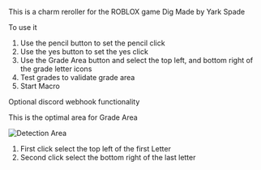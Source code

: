 This is a charm reroller for the ROBLOX game Dig 
Made by Yark Spade

To use it 
1. Use the pencil button to set the pencil click
2. Use the yes button to set the yes click
3. Use the Grade Area button and select the top left, and bottom right of the grade letter icons
4. Test grades to validate grade area
5. Start Macro

Optional discord webhook functionality

This is the optimal area for Grade Area

![Detection Area](https://i.imgur.com/PtSFSRK.png)

1. First click select the top left of the first Letter
2. Second click select the bottom right of the last letter

